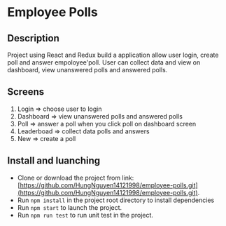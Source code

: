 # Employee Polls

## Description

Project using React and Redux build a application allow user login, create poll and answer empoloyee'poll. User can collect data and view on dashboard, view unanswered polls and answered polls.

## Screens

1. Login => choose user to login
2. Dashboard => view unanswered polls and answered polls
3. Poll => answer a poll when you click poll on dashboard screen
4. Leaderboad => collect data polls and answers
5. New => create a poll

## Install and luanching

- Clone or download the project from link: [https://github.com/HungNguyen14121998/employee-polls.git](https://github.com/HungNguyen14121998/employee-polls.git).
- Run `npm install` in the project root directory to install dependencies
- Run `npm start` to launch the project.
- Run `npm run test` to run unit test in the project.

